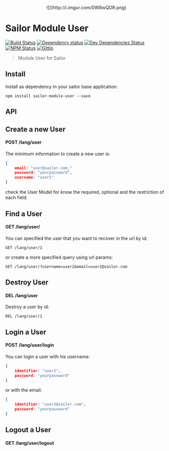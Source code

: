 <center>![](http://i.imgur.com/0W8wQDR.png)</center>

# Sailor Module User

[![Build Status](http://img.shields.io/travis/sailorjs/sailor-module-user/master.svg?style=flat)](https://travis-ci.org/sailorjs/sailor-module-user)
[![Dependency status](http://img.shields.io/david/sailorjs/sailor-module-user.svg?style=flat)](https://david-dm.org/Kikobeats/sailor-module-user)
[![Dev Dependencies Status](http://img.shields.io/david/dev/sailorjs/sailor-module-user.svg?style=flat)](https://david-dm.org/Kikobeats/sailor-module-user#info=devDependencies)
[![NPM Status](http://img.shields.io/npm/dm/sailor-module-user.svg?style=flat)](https://www.npmjs.org/package/sailor-module-user)
[![Gittip](http://img.shields.io/gittip/Kikobeats.svg?style=flat)](https://www.gittip.com/Kikobeats/)

> Module User for Sailor

## Install

Install as dependency in your sailor base application:

```
npm install sailor-module-user --save
```

## API

## Create a new User

#### POST /lang/user

The minimum information to create a new user is:

```json
{
	email: "user@sailor.com,"
	password: "yourpassword",
	username: "user1"
}
```

check the User Model for know the required, optional and the restriction of each field.

## Find a User

#### GET /lang/user/

You can specified the user that you want to recover in the url by id:

```
GET /lang/user/1
```

or create a more specified query using url params:

```
GET /lang/user/?username=user2&email=user2@sailor.com
```

## Destroy User

#### DEL /lang/user

Destroy a user by id:

```
DEL /lang/user/1
```

## Login a User

#### POST /lang/user/login

You can login a user with his username:

```json
{
	identifier: "user2",
	password: "yourpassword"
}
```


or with the email:


```json
{
	identifier: "user2@sailor.com",
	password: "yourpassword"
}
```

## Logout a User

#### GET /lang/user/logout

